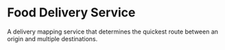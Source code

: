 # Food Delivery Service
A delivery mapping service that determines the quickest route between an origin and multiple destinations.
